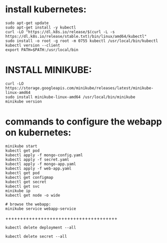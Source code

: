 


# install kubernetes:
```
sudo apt-get update
sudo apt-get install -y kubectl
curl -LO "https://dl.k8s.io/release/$(curl -L -s https://dl.k8s.io/release/stable.txt)/bin/linux/amd64/kubectl"
sudo install -o root -g root -m 0755 kubectl /usr/local/bin/kubectl
kubectl version --client
export PATH=$PATH:/usr/local/bin
```
# INSTALL MINIKUBE:
```
curl -LO https://storage.googleapis.com/minikube/releases/latest/minikube-linux-amd64 
sudo install minikube-linux-amd64 /usr/local/bin/minikube
minikube version
```
# commands to configure the webapp on kubernetes:
```
minikube start
kubectl get pod
kubectl apply -f mongo-config.yaml
kubectl apply -f secret.yaml
kubectl apply -f mongo-app.yaml
kubectl apply -f web-app.yaml
kubectl get pod
kubectl get configmap
kubectl get secret
kubectl get svc
minikube ip
kubectl get node -o wide
```

```
# browse the webapp:
minikube service webapp-service
```
++++++++++++++++++++++++++++++++++++++
```
kubectl delete deployment --all
```
```
kubectl delete secret --all
```
